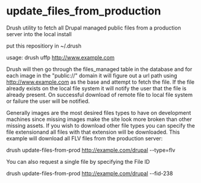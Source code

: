 update_files_from_production
============================

Drush utility to fetch all Drupal managed public files from a production server into the local install

put this repositiory in ~/.drush

usage:
drush uffp http://www.example.com

Drush will then go through the files_managed table in the database and for each image in the "public://" domain it will figure out a url path using http://www.example.com as the base and attempt to fetch the file. If the file already exists on the local file system it will notify the user that the file is already present. On successful download of remote file to local file system or failure the user will be notified.

Generally images are the most desired files types to have on development machines since missing images make the site look more broken than other missing assets. If you wish to download other file types you can specify the file extensionand all files with that extension will be downloaded. This example will download all FLV files from the production server:

drush update-files-from-prod http://example.com/drupal --type=flv

You can also request a single file by specifying the File ID

drush update-files-from-prod http://example.com/drupal --fid-238
